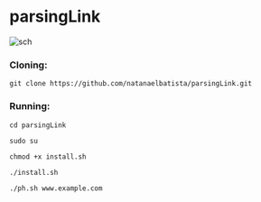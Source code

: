 # parsingLink

![sch](https://github.com/natanaelbatista/parsingLink/pl.png)

### Cloning:
```
git clone https://github.com/natanaelbatista/parsingLink.git
```

### Running:
```
cd parsingLink
```

```
sudo su
```

```
chmod +x install.sh
```

```
./install.sh
```

```
./ph.sh www.example.com
```
